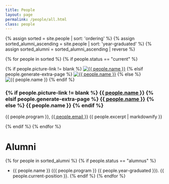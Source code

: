 ```yaml
---
title: People 
layout: page 
permalink: /people/all.html
class: people
---
```


{% assign sorted = site.people | sort: 'ordering' %}
{% assign sorted_alumni_ascending = site.people | sort: 'year-graduated' %}
{% assign sorted_alumni = sorted_alumni_ascending | reverse %}

{% for people in sorted %}
{% if people.status == "current" %}
<div class="flex-container">
<div class="flex-child disappearing">
{% if people.picture-link != blank %}
<a href="{{ people.picture-link }}" target="_blank"><img src="{{ site.baseurl }}{{ people.picture }}" alt="{{ people.name }}" title="{{ people.name }}"></a>
{% elsif people.generate-extra-page %}
<a href="{{ site.baseurl }}{{ people.url }}" target="_blank"><img src="{{ site.baseurl }}{{ people.picture }}" alt="{{ people.name }}" title="{{ people.name }}"></a>
{% else %}
<img src="{{ site.baseurl }}{{ people.picture }}" alt="{{ people.name }}" title="{{ people.name }}">
{% endif %}
</div>
<div class="flex-child">
<h3>
{% if people.picture-link != blank %}
<a href="{{ people.header-link }}" target="_blank">{{ people.name }}</a>
{% elsif people.generate-extra-page %}
<a href="{{ site.baseurl }}{{ people.url }}" target="_blank">{{ people.name }}</a>
{% else %}
{{ people.name }}
{% endif %}
</h3>
<div class="flex-child">
    <p>{{ people.program }}, 
    <a href="mailto:{{ people.email }}">{{ people.email }}</a>
    {{ people.excerpt | markdownify }}</p>
</div>
</div>
</div>
{% endif %}
{% endfor %}

# Alumni
{% for people in sorted_alumni %}
{% if people.status == "alumnus" %}
- {{ people.name }} ({{ people.program }} {{ people.year-graduated }}). {{ people.current-position }}. 
{% endif %}
{% endfor %}


